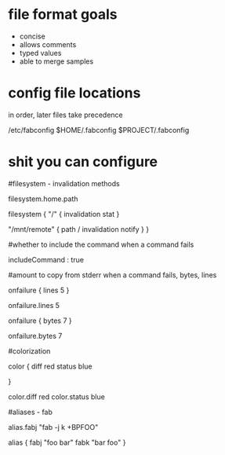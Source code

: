 # file format goals

* concise
* allows comments
* typed values
* able to merge samples

# config file locations

in order, later files take precedence

/etc/fabconfig
$HOME/.fabconfig
$PROJECT/.fabconfig

# shit you can configure

#filesystem - invalidation methods

filesystem.home.path

filesystem {
  "/" {
    invalidation stat
  }

  "/mnt/remote" {
    path /
    invalidation notify
  }
}

#whether to include the command when a command fails

includeCommand : true

#amount to copy from stderr when a command fails, bytes, lines

onfailure {
  lines 5
}

onfailure.lines 5

onfailure {
  bytes 7
}

onfailure.bytes 7

#colorization

color {
  diff red
  status blue
  
}

color.diff red
color.status blue

#aliases - fab <cmdline options>

alias.fabj "fab -j k +BPFOO"

alias {
  fabj "foo bar"
  fabk "bar foo"
}

